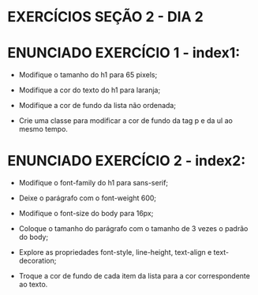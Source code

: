 # EXERCÍCIOS SEÇÃO 2 - DIA 2

# ENUNCIADO EXERCÍCIO 1 - index1: 
- Modifique o tamanho do h1 para 65 pixels;

- Modifique a cor do texto do h1 para laranja;

- Modifique a cor de fundo da lista não ordenada;

- Crie uma classe para modificar a cor de fundo da tag p e da ul ao mesmo tempo.

# ENUNCIADO EXERCÍCIO 2 - index2:

- Modifique o font-family do h1 para sans-serif;

- Deixe o parágrafo com o font-weight 600;

- Modifique o font-size do body para 16px;

- Coloque o tamanho do parágrafo com o tamanho de 3 vezes o padrão do body;

- Explore as propriedades font-style, line-height, text-align e text-decoration;

- Troque a cor de fundo de cada item da lista para a cor correspondente ao texto.